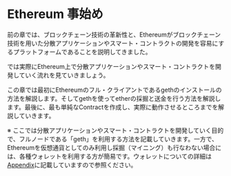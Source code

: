 # Ethereum 事始め

前の章では、ブロックチェーン技術の革新性と、Ethereumがブロックチェーン技術を用いた分散アプリケーションやスマート・コントラクトの開発を容易にするプラットフォームであることを説明してきました。

では実際にEthereum上で分散アプリケーションやスマート・コントラクトを開発していく流れを見ていきましょう。

この章では最初にEthereumのフル・クライアントであるgethのインストールの方法を解説します。そしてgethを使ってetherの採掘と送金を行う方法を解説します。最後に、最も単純なContractを作成し、実際に動作させるところまでを解説していきます。

※ ここでは分散アプリケーションやスマート・コントラクトを開発していく目的で、フルノードである「geth」を利用する方法を記載していきます。一方で、Ethereumを仮想通貨としてのみ利用し採掘（マイニング）も行なわない場合には、各種ウォレットを利用する方が簡易です。ウォレットについての詳細は[Appendix](//appendix/using_metamask.md)に記載していますので参照ください。


